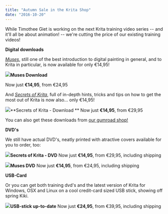 ```yaml
---
title: "Autumn Sale in the Krita Shop"
date: "2016-10-20"
---
```


While Timothee Giet is working on the next Krita training video series -- and it'll all be about animation! -- we're cutting the price of our existing training videos!

**Digital downloads**

_[Muses](https://krita.org/en/item/muses/)_, still one of the best introduction to digital painting in general, and to Krita in particular, is now available for only €14,95!

![](../images/muses.jpg)**Muses Download**

Now just **€14,95**, from €24,95

And _[Secrets of Krita](https://krita.org/en/item/secrets-of-krita-the-third-krita-training-dvd/)_, full of in-depth hints, tricks and tips on how to get the most out of Krita is now also... only €14,95!

![](../images/secrets-of-krita-box-art.png)**Secrets of Krita - Download ** Now just **€14,95**, from €29,95

You can also get these downloads from [our gumroad shop!](https://gumroad.com/krita#)

**DVD's**

We still have actual DVD's, neatly printed with atractive covers available for you to order, too:

![](../images/secrets-of-krita-box-art.png)**Secrets of Krita - DVD** Now just **€14,95**, from €29,95, including shipping

![](../images/muses.jpg)**Muses DVD** Now just **€14,95**, from €24,95, including shipping

**USB-Card**

Or you can get both training dvd's and the latest version of Krita for Windows, OSX and Linux on a cool credit-card sized USB stick, showing off spring Kiki.

![](../images/krita-usb.jpg)**USB-stick up-to-date** Now just **€24,95**, from €39,95, including shipping
